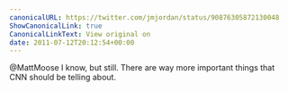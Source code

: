 ```yaml
---
canonicalURL: https://twitter.com/jmjordan/status/90876305872130048
ShowCanonicalLink: true
CanonicalLinkText: View original on
date: 2011-07-12T20:12:54+00:00
---
```

@MattMoose I know, but still. There are way more important things that CNN should be telling about.